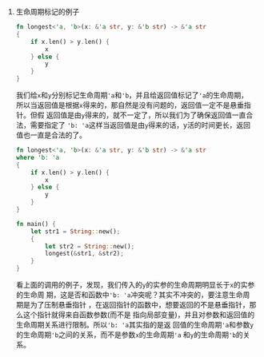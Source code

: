 1. 生命周期标记的例子

    ```rust
    fn longest<'a, 'b>(x: &'a str, y: &'b str) -> &'a str 
    {
        if x.len() > y.len() {
            x
        } else {
            y
        }
    }
    ```

    我们给`x`和`y`分别标记生命周期`'a`和`'b`，并且给返回值标记了`'a`的生命周期，
    所以当返回值是根据`x`得来的，那自然是没有问题的，返回值一定不是悬垂指针。但假
    返回值是由`y`得来的，就不一定了，所以我们为了确保返回值一直合法，需要指定了
    `'b: 'a`这样当返回值是由`y`得来的话，y活的时间更长，返回值也一直是合法的了。

    ```rust
    fn longest<'a, 'b>(x: &'a str, y: &'b str) -> &'a str 
    where 'b: 'a
    {
        if x.len() > y.len() {
            x
        } else {
            y
        }
    }
    ```

    ```rust
    fn main() {
        let str1 = String::new();
        {
            let str2 = String::new();
            longest(&str1, &str2);
        }
    }
    ```

    看上面的调用的例子，发现，我们传入的`y`的实参的生命周期明显长于`x`的实参的生命周
    期，这是否和函数中`'b: 'a`冲突呢？其实不冲突的，要注意生命周期是为了压制悬垂指针
    ，在返回指针的函数中，想要返回的不是悬垂指针，那么这个指针就得来自函数参数(而不是
    指向局部变量)，并且对参数和返回值的生命周期关系进行限制。所以`'b: 'a`其实指的是返
    回值的生命周期`'a`和参数`y`的生命周期`'b`之间的关系，而不是参数`x`的生命周期`'a`
    和`y`的生命周期`'b`的关系。
